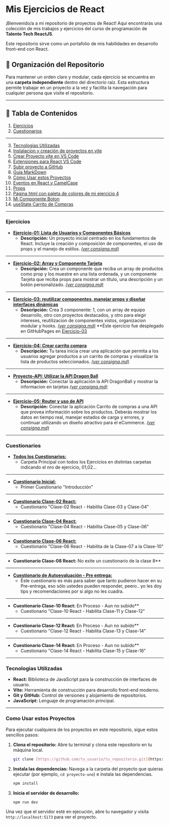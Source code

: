 # Mis Ejercicios de React

¡Bienvenido/a a mi repositorio de proyectos de React! Aquí encontrarás una colección de mis trabajos y ejercicios del curso de programación de **Talento Tech ReactJS**.

Este repositorio sirve como un portafolio de mis habilidades en desarrollo front-end con React.

## 📁 Organización del Repositorio

Para mantener un orden claro y modular, cada ejercicio se encuentra en una **carpeta independiente** dentro del directorio raíz. Esta estructura permite trabajar en un proyecto a la vez y facilita la navegación para cualquier persona que visite el repositorio.

---

## 📝 Tabla de Contenidos

1.  [Ejercicios](#ejercicios)
2.  [Cuestionarios](#cuestionarios)

---

3.  [Tecnologías Utilizadas](#tecnologias-utilizadas)
4.  [Instalacion y creación de proyectos en vite](./Informacion/Instalacion-y-creacion-de-proyectos-en-vite.md)
5.  [Crear Proyecto vite en VS Code](./Informacion/crear-proyecto-vite-desde-vscode.md)
6.  [Extensiones para React VS Code](./Informacion/extensiones-para-vscode.md)
7.  [Subir proyecto a GitHub](./Informacion/subir-proyecto-a-github.md)
8.  [Guía MarkDown](./Informacion/guia-md.md)
9.  [Cómo Usar estos Proyectos](#como-usar-estos-proyectos)
10. [Eventos en React y CamelCase](./Informacion/eventos-en-React-y-camelCase.md)
11. [Props](./Informacion/props.md)
12. [Página html con paleta de colores de mi ejercicio 4](./Informacion/preview.html)
13. [Mi Componente Boton](./Informacion/mi-boton.md)
14. [useState Carrito de Compras](./Informacion/useState-Carrito-Compras.md)


---

### Ejercicios

* **[Ejercicio-01: Lista de Usuarios y Componentes Básicos](./Ejercicio-01/)**
    * **Descripción:** Un proyecto inicial centrado en los fundamentos de React. Incluye la creación y composición de componentes, el uso de props y el manejo de estilos. *[(ver consigna.md)](./Ejercicio-01/Consigna.md)*

---
* **[Ejercicio-02: Array y Componente Tarjeta](./Ejercicio-02)**
    * **Descripción:** Crea un componente que reciba un array de productos como prop y los muestre en una lista ordenada, y un componente Tarjeta que reciba props para mostrar un título, una descripción y un botón personalizado. *[(ver consigna.md)](./Ejercicio-02/consigna.md)*


---
* **[Ejercicio-03: reutilizar componentes, manejar props y diseñar interfaces dinámicas](./Ejercicio-03)**
    * **Descripción:** Crea 3 componente: 1, con un array de equipo desarrollo, otro con proyectos destacados, y otro para elegir intereses, reutilizacion de componentes vistos, organizacion modular y hooks. *[(ver consigna.md)](./Ejercicio-03/Consigna.md)*
    **Éste ejercicio fue desplegado en GitHubPages en [Ejercicio-03](https://mirtyta.github.io/Proyecto-React-con-Vite/)

---
* **[Ejercicio-04: Crear carrito compra](./Ejercicio-04/)**
    * **Descripción:** Tu tarea inicia crear una aplicación que permita a los usuarios agregar productos a un carrito de compras y visualizar la lista de productos seleccionados. *[(ver consigna.md)](./Ejercicio-04/Consigna.md)*

---
* **[Proyecto-API: Utilizar la API Dragon Ball](./Proyecto-API/)**
    * **Descripción:** Conectar la aplicación la API DragonBall y mostrar la informacion en tarjetas *[(ver consigna.md)](./Proyecto-API/dragonball/README.md)*

---
* **[Ejercicio-05: Router y uso de API](./Ejercicio-05/)**
    * **Descripción:** Conectar la aplicación Carrito de compras a una API que provea información sobre los productos. Deberás mostrar los datos en tiempo real, manejar estados de carga y errores, y continuar utilizando un diseño atractivo para el eCommerce. *[(ver consigna.md)](./Ejercicio-05/README.md)*

---

### Cuestionarios
* **[Todos los Cuestionarios:](./Cuestionarios/)**
    * Carpeta Principal con todos los Ejercicios en distintas carpetas indicando el nro de ejercicio, 01,02...

---

* **[Cuestionario Inicial:](./Cuestionarios/Introduccion.md)**
    * Primer Cuestionario "Introducción"

---

* **[Cuestionario Clase-02 React:](./Cuestionarios/Clase-02-React.md)**
    * Cuestionario "Clase-02 React - Habilita Clase-03 y Clase-04"

---

* **[Cuestionario Clase-04 React:](./Cuestionarios/Clase-04-React.md)**
    * Cuestionario "Clase-04 React - Habilita Clase-05 y Clase-06"

---

* **[Cuestionario Clase-06 React:](./Cuestionarios/Clase-06-React.md)**
    * Cuestionario "Clase-06 React - Habilita de la Clase-07 a la Clase-10"

---

* **Cuestionario Clase-08 React:** No exite un cuestionario de la clase 8**

---

* **[Cuestionario de Autoevaluación - Pre entrega:](./Cuestionarios/Pre-entrega.md)**
    * Éste cuestionario es más para saber que tanto pudieron hacer en su Pre-entrega, eso sólo ustedes pueden responder, peero.. yo les doy tips y recomendaciones por si algo no les cuadra.

---

* **Cuestionario Clase-10 React:** En Proceso - Aun no subido**
    * Cuestionario "Clase-10 React - Habilita Clase-11 y Clase-12"

---

* **Cuestionario Clase-12 React:** En Proceso - Aun no subido**
    * Cuestionario "Clase-12 React - Habilita Clase-13 y Clase-14"

---

* **Cuestionario Clase-14 React:** En Proceso - Aun no subido**
    * Cuestionario "Clase-14 React - Habilita Clase-15 y Clase-16"

---
### Tecnologias Utilizadas

* **React:** Biblioteca de JavaScript para la construcción de interfaces de usuario.
* **Vite:** Herramienta de construcción para desarrollo front-end moderno.
* **Git y GitHub:** Control de versiones y alojamiento de repositorios.
* **JavaScript:** Lenguaje de programación principal.

---

### Como Usar estos Proyectos  

Para ejecutar cualquiera de los proyectos en este repositorio, sigue estos sencillos pasos:

1.  **Clona el repositorio:** Abre tu terminal y clona este repositorio en tu máquina local.
    ```bash
    git clone [https://github.com/tu_usuario/tu_repositorio.git](https://github.com/tu_usuario/tu_repositorio.git)
    ```
2.  **Instala las dependencias:** Navega a la carpeta del proyecto que quieras ejecutar (por ejemplo, `cd proyecto-uno`) e instala las dependencias.
    ```bash
    npm install
    ```
3.  **Inicia el servidor de desarrollo:**
    ```bash
    npm run dev
    ```
Una vez que el servidor esté en ejecución, abre tu navegador y visita `http://localhost:5173` para ver el proyecto.